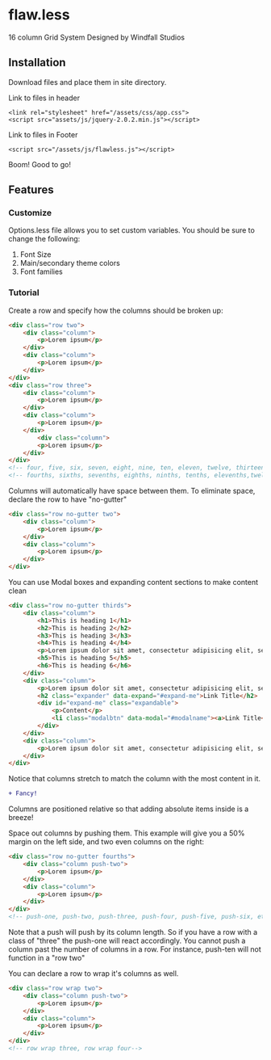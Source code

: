 # flaw.less
16 column Grid System Designed by Windfall Studios

## Installation

Download files and place them in site directory.

Link to files in header

```shell
<link rel="stylesheet" href="/assets/css/app.css">
<script src="assets/js/jquery-2.0.2.min.js"></script>
```

Link to files in Footer

```shell
<script src="/assets/js/flawless.js"></script>
```

Boom! Good to go!


## Features

### Customize

Options.less file allows you to set custom variables. You should be sure to change the following:

1. Font Size
2. Main/secondary theme colors
3. Font families


### Tutorial

Create a row and specify how the columns should be broken up:

```html
<div class="row two">
	<div class="column">
		<p>Lorem ipsum</p>
	</div>
	<div class="column">
		<p>Lorem ipsum</p>
	</div>
</div>
<div class="row three">
	<div class="column">
		<p>Lorem ipsum</p>
	</div>
	<div class="column">
		<p>Lorem ipsum</p>
	</div>
      	<div class="column">
		<p>Lorem ipsum</p>
	</div>
</div>
<!-- four, five, six, seven, eight, nine, ten, eleven, twelve, thirteen, fourteen, fifteen, sixteen-->
<!-- fourths, sixths, sevenths, eighths, ninths, tenths, elevenths,twelfths, etc can also be used -->
```

Columns will automatically have space between them. To eliminate space, declare the row to have "no-gutter"

```html
<div class="row no-gutter two">
	<div class="column">
		<p>Lorem ipsum</p>
	</div>
	<div class="column">
		<p>Lorem ipsum</p>
	</div>
</div>
```

You can use Modal boxes and expanding content sections to make content clean

```html
<div class="row no-gutter thirds">
	<div class="column">
		<h1>This is heading 1</h1>
		<h2>This is heading 2</h2>
		<h3>This is heading 3</h3>
		<h4>This is heading 4</h4>
		<p>Lorem ipsum dolor sit amet, consectetur adipisicing elit, sed do eiusmod tempor incididunt ut labore et dolore magna aliqua. Ut enim ad minim veniam, quis nostrud exercitation ullamco laboris nisi ut aliquip ex ea commodo consequat.</p>
		<h5>This is heading 5</h5>
		<h6>This is heading 6</h6>
	</div>
	<div class="column">
		<p>Lorem ipsum dolor sit amet, consectetur adipisicing elit, sed do eiusmod tempor incididunt ut labore et dolore magna aliqua. Ut enim ad minim veniam, quis nostrud exercitation ullamco laboris nisi ut aliquip ex ea commodo consequat. Duis aute irure dolor in reprehenderit in voluptate velit esse cillum dolore eu fugiat nulla pariatur. Excepteur sint occaecat cupidatat non proident, sunt in culpa qui officia deserunt mollit anim id est laborum.</p>
		<h2 class="expander" data-expand="#expand-me">Link Title</h2>
		<div id="expand-me" class="expandable">
			<p>Content</p>
			<li class="modalbtn" data-modal="#modalname"><a>Link Title</a></li>
		</div>
	</div>
	<div class="column">
		<p>Lorem ipsum dolor sit amet, consectetur adipisicing elit, sed do eiusmod tempor incididunt ut labore et dolore magna aliqua. Ut enim ad minim veniam, quis nostrud exercitation ullamco laboris nisi ut aliquip ex ea commodo consequat.</p>
	</div>
</div>
```

Notice that columns stretch to match the column with the most content in it. 
```diff 
+ Fancy!
```

Columns are positioned relative so that adding absolute items inside is a breeze!

Space out columns by pushing them. This example will give you a 50% margin on the left side, and two even columns on the right:

```html
<div class="row no-gutter fourths">
	<div class="column push-two">
		<p>Lorem ipsum</p>
	</div>
	<div class="column">
		<p>Lorem ipsum</p>
	</div>
</div>
<!-- push-one, push-two, push-three, push-four, push-five, push-six, etc -->
```

Note that a push will push by its column length. So if you have a row with a class of "three" the push-one will react accordingly.
You cannot push a column past the number of columns in a row. For instance, push-ten will not function in a "row two"

You can declare a row to wrap it's columns as well. 

```html
<div class="row wrap two">
	<div class="column push-two">
		<p>Lorem ipsum</p>
	</div>
	<div class="column">
		<p>Lorem ipsum</p>
	</div>
</div>
<!-- row wrap three, row wrap four-->
```
